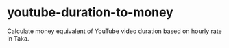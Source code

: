 # youtube-duration-to-money
Calculate money equivalent of YouTube video duration based on hourly rate in Taka.

